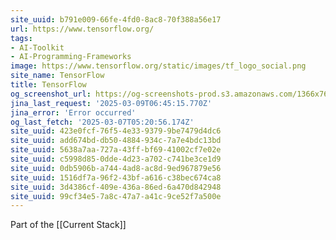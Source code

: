 ```yaml
---
site_uuid: b791e009-66fe-4fd0-8ac8-70f388a56e17
url: https://www.tensorflow.org/
tags:
- AI-Toolkit
- AI-Programming-Frameworks
image: https://www.tensorflow.org/static/images/tf_logo_social.png
site_name: TensorFlow
title: TensorFlow
og_screenshot_url: https://og-screenshots-prod.s3.amazonaws.com/1366x768/80/false/f60b32602abc89a510cc723fc48d7ff817c71c2e11e731decd02d67d9f71e12a.jpeg
jina_last_request: '2025-03-09T06:45:15.770Z'
jina_error: 'Error occurred'
og_last_fetch: '2025-03-07T05:20:56.174Z'
site_uuid: 423e0fcf-76f5-4e33-9379-9be7479d4dc6
site_uuid: add674bd-db50-4884-934c-7a7e4bdc13bd
site_uuid: 5638a7aa-727a-43ff-bf69-41002cf7e02e
site_uuid: c5998d85-0dde-4d23-a702-c741be3ce1d9
site_uuid: 0db5906b-a744-4ad8-ac8d-9ed967879e56
site_uuid: 1516df7a-96f2-43bf-a616-c38bec674ca8
site_uuid: 3d4386cf-409e-436a-86ed-6a470d842948
site_uuid: 99cf34e5-7a8c-47a7-a41c-9ce52f7a500e
---
```

Part of the [[Current Stack]]

